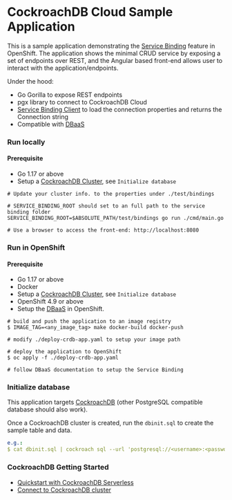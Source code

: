 # CockroachDB Cloud Sample Application

This is a sample application demonstrating the [Service Binding](https://github.com/servicebinding/spec) feature in OpenShift.
The application shows the minimal CRUD service by exposing a set of endpoints over REST, and the Angular based front-end allows user to interact with the application/endpoints.

Under the hood:
* Go Gorilla to expose REST endpoints
* pgx library to connect to CockroachDB Cloud
* [Service Binding Client](https://github.com/RHEcosystemAppEng/sbo-go-library) to load the connection properties and returns the Connection string
* Compatible with [DBaaS](https://github.com/RHEcosystemAppEng/dbaas-operator)


### Run locally

#### Prerequisite

* Go 1.17 or above
* Setup a [CockroachDB Cluster](https://www.cockroachlabs.com/get-started-cockroachdb/), see `Initialize database`

```shell
# Update your cluster info. to the properties under ./test/bindings

# SERVICE_BINDING_ROOT should set to an full path to the service binding folder
SERVICE_BINDING_ROOT=$ABSOLUTE_PATH/test/bindings go run ./cmd/main.go

# Use a browser to access the front-end: http://localhost:8080 
```


### Run in OpenShift

#### Prerequisite

* Go 1.17 or above
* Docker
* Setup a [CockroachDB Cluster](https://www.cockroachlabs.com/get-started-cockroachdb/), see `Initialize database`
* OpenShift 4.9 or above
* Setup the [DBaaS](https://github.com/RHEcosystemAppEng/dbaas-operator) in OpenShift.

```shell
# build and push the application to an image registry
$ IMAGE_TAG=<any_image_tag> make docker-build docker-push

# modify ./deploy-crdb-app.yaml to setup your image path

# deploy the application to OpenShift
$ oc apply -f ./deploy-crdb-app.yaml

# follow DBaaS documentation to setup the Service Binding
```

### Initialize database

This application targets [CockroachDB](https://www.cockroachlabs.com/get-started-cockroachdb/) (other PostgreSQL compatible database should also work).

Once a CockroachDB cluster is created, run the `dbinit.sql` to create the sample table and data.
```yaml
e.g.:
$ cat dbinit.sql | cockroach sql --url 'postgresql://<username>:<password>@<serverless-host>:26257/defaultdb?sslmode=verify-full&sslrootcert='$HOME'/.postgresql/root.crt&options=--cluster=<routing-id>'

```

### CockroachDB Getting Started
* [Quickstart with CockroachDB Serverless](https://www.cockroachlabs.com/docs/cockroachcloud/quickstart.html)
* [Connect to CockroachDB cluster](https://www.cockroachlabs.com/docs/cockroachcloud/connect-to-a-serverless-cluster)
